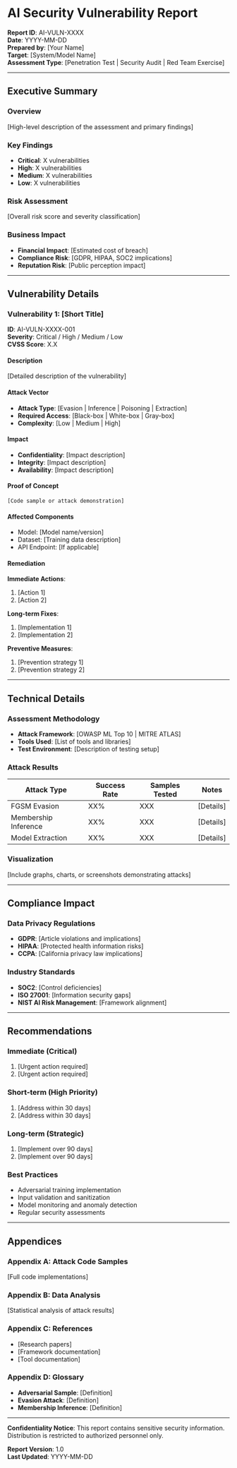 # AI Security Vulnerability Report

**Report ID**: AI-VULN-XXXX  
**Date**: YYYY-MM-DD  
**Prepared by**: [Your Name]  
**Target**: [System/Model Name]  
**Assessment Type**: [Penetration Test | Security Audit | Red Team Exercise]

---

## Executive Summary

### Overview
[High-level description of the assessment and primary findings]

### Key Findings
- **Critical**: X vulnerabilities
- **High**: X vulnerabilities  
- **Medium**: X vulnerabilities
- **Low**: X vulnerabilities

### Risk Assessment
[Overall risk score and severity classification]

### Business Impact
- **Financial Impact**: [Estimated cost of breach]
- **Compliance Risk**: [GDPR, HIPAA, SOC2 implications]
- **Reputation Risk**: [Public perception impact]

---

## Vulnerability Details

### Vulnerability 1: [Short Title]
**ID**: AI-VULN-XXXX-001  
**Severity**: Critical / High / Medium / Low  
**CVSS Score**: X.X  

#### Description
[Detailed description of the vulnerability]

#### Attack Vector
- **Attack Type**: [Evasion | Inference | Poisoning | Extraction]
- **Required Access**: [Black-box | White-box | Gray-box]
- **Complexity**: [Low | Medium | High]

#### Impact
- **Confidentiality**: [Impact description]
- **Integrity**: [Impact description]
- **Availability**: [Impact description]

#### Proof of Concept
```
[Code sample or attack demonstration]
```

#### Affected Components
- Model: [Model name/version]
- Dataset: [Training data description]
- API Endpoint: [If applicable]

#### Remediation
**Immediate Actions**:
1. [Action 1]
2. [Action 2]

**Long-term Fixes**:
1. [Implementation 1]
2. [Implementation 2]

**Preventive Measures**:
1. [Prevention strategy 1]
2. [Prevention strategy 2]

---

## Technical Details

### Assessment Methodology
- **Attack Framework**: [OWASP ML Top 10 | MITRE ATLAS]
- **Tools Used**: [List of tools and libraries]
- **Test Environment**: [Description of testing setup]

### Attack Results
| Attack Type | Success Rate | Samples Tested | Notes |
|-------------|--------------|----------------|-------|
| FGSM Evasion | XX% | XXX | [Details] |
| Membership Inference | XX% | XXX | [Details] |
| Model Extraction | XX% | XXX | [Details] |

### Visualization
[Include graphs, charts, or screenshots demonstrating attacks]

---

## Compliance Impact

### Data Privacy Regulations
- **GDPR**: [Article violations and implications]
- **HIPAA**: [Protected health information risks]
- **CCPA**: [California privacy law implications]

### Industry Standards
- **SOC2**: [Control deficiencies]
- **ISO 27001**: [Information security gaps]
- **NIST AI Risk Management**: [Framework alignment]

---

## Recommendations

### Immediate (Critical)
1. [Urgent action required]
2. [Urgent action required]

### Short-term (High Priority)
1. [Address within 30 days]
2. [Address within 30 days]

### Long-term (Strategic)
1. [Implement over 90 days]
2. [Implement over 90 days]

### Best Practices
- Adversarial training implementation
- Input validation and sanitization
- Model monitoring and anomaly detection
- Regular security assessments

---

## Appendices

### Appendix A: Attack Code Samples
[Full code implementations]

### Appendix B: Data Analysis
[Statistical analysis of attack results]

### Appendix C: References
- [Research papers]
- [Framework documentation]
- [Tool documentation]

### Appendix D: Glossary
- **Adversarial Sample**: [Definition]
- **Evasion Attack**: [Definition]
- **Membership Inference**: [Definition]

---

**Confidentiality Notice**: This report contains sensitive security information. Distribution is restricted to authorized personnel only.

**Report Version**: 1.0  
**Last Updated**: YYYY-MM-DD
